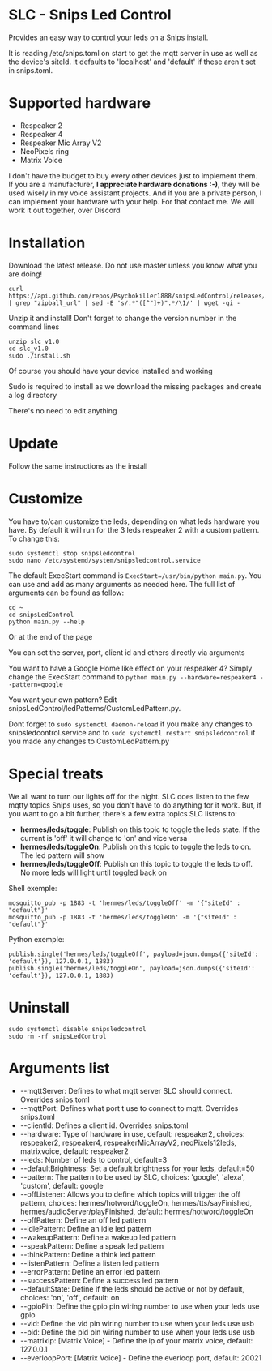 # SLC - Snips Led Control
Provides an easy way to control your leds on a Snips install.

It is reading /etc/snips.toml on start to get the mqtt server in use as well as the device's siteId. It defaults to 'localhost' and 'default' if these aren't set in snips.toml.


# Supported hardware
- Respeaker 2
- Respeaker 4
- Respeaker Mic Array V2
- NeoPixels ring
- Matrix Voice

I don't have the budget to buy every other devices just to implement them. If you are a manufacturer, **I appreciate hardware donations :-)**, they will be used wisely in my voice assistant projects.
And if you are a private person, I can implement your hardware with your help. For that contact me. We will work it out together, over Discord


# Installation

Download the latest release. Do not use master unless you know what you are doing!
```
curl https://api.github.com/repos/Psychokiller1888/snipsLedControl/releases/latest | grep "zipball_url" | sed -E 's/.*"([^"]+)".*/\1/' | wget -qi -
```

Unzip it and install! Don't forget to change the version number in the command lines

```
unzip slc_v1.0
cd slc_v1.0
sudo ./install.sh
```

Of course you should have your device installed and working

Sudo is required to install as we download the missing packages and create a log directory

There's no need to edit anything


# Update

Follow the same instructions as the install


# Customize

You have to/can customize the leds, depending on what leds hardware you have. By default it will run for the 3 leds respeaker 2 with a custom pattern. To change this:

```
sudo systemctl stop snipsledcontrol
sudo nano /etc/systemd/system/snipsledcontrol.service
```

The default ExecStart command is `ExecStart=/usr/bin/python main.py`. You can use and add as many arguments as needed here.
The full list of arguments can be found as follow:

```
cd ~
cd snipsLedControl
python main.py --help
```

Or at the end of the page

You can set the server, port, client id and others directly via arguments

You want to have a Google Home like effect on your respeaker 4? Simply change the ExecStart command to `python main.py --hardware=respeaker4 --pattern=google`

You want your own pattern? Edit snipsLedControl/ledPatterns/CustomLedPattern.py.

Dont forget to `sudo systemctl daemon-reload` if you make any changes to snipsledcontrol.service and to `sudo systemctl restart snipsledcontrol` if you made any changes to CustomLedPattern.py

# Special treats
We all want to turn our lights off for the night. SLC does listen to the few mqtty topics Snips uses, so you don't have to do anything for it work. But, if you want to go a bit further, there's a few extra topics SLC listens to:

- **hermes/leds/toggle**: Publish on this topic to toggle the leds state. If the current is 'off' it will change to 'on' and vice versa
- **hermes/leds/toggleOn**: Publish on this topic to toggle the leds to on. The led pattern will show
- **hermes/leds/toggleOff**: Publish on this topic to toggle the leds to off. No more leds will light until toggled back on

Shell exemple:

```
mosquitto_pub -p 1883 -t 'hermes/leds/toggleOff' -m '{"siteId" : "default"}'
mosquitto_pub -p 1883 -t 'hermes/leds/toggleOn' -m '{"siteId" : "default"}'
```

Python exemple:

```
publish.single('hermes/leds/toggleOff', payload=json.dumps({'siteId': 'default'}), 127.0.0.1, 1883)
publish.single('hermes/leds/toggleOn', payload=json.dumps({'siteId': 'default'}), 127.0.0.1, 1883)
```

# Uninstall

```
sudo systemctl disable snipsledcontrol
sudo rm -rf snipsLedControl
```


# Arguments list

- --mqttServer: Defines to what mqtt server SLC should connect. Overrides snips.toml
- --mqttPort: Defines what port t use to connect to mqtt. Overrides snips.toml
- --clientId: Defines a client id. Overrides snips.toml
- --hardware: Type of hardware in use, default: respeaker2, choices: respeaker2, respeaker4, respeakerMicArrayV2, neoPixels12leds, matrixvoice, default: respeaker2
- --leds: Number of leds to control, default=3
- --defaultBrightness: Set a default brightness for your leds, default=50
- --pattern: The pattern to be used by SLC, choices: 'google', 'alexa', 'custom', default: google
- --offListener: Allows you to define which topics will trigger the off pattern, choices: hermes/hotword/toggleOn, hermes/tts/sayFinished, hermes/audioServer/playFinished, default: hermes/hotword/toggleOn
- --offPattern: Define an off led pattern
- --idlePattern: Define an idle led pattern
- --wakeupPattern: Define a wakeup led pattern
- --speakPattern: Define a speak led pattern
- --thinkPattern: Define a think led pattern
- --listenPattern: Define a listen led pattern
- --errorPattern: Define an error led pattern
- --successPattern: Define a success led pattern
- --defaultState: Define if the leds should be active or not by default, choices: 'on', 'off', default: on
- --gpioPin: Define the gpio pin wiring number to use when your leds use gpio
- --vid: Define the vid pin wiring number to use when your leds use usb
- --pid: Define the pid pin wiring number to use when your leds use usb
- --matrixIp: [Matrix Voice] - Define the ip of your matrix voice, default: 127.0.0.1
- --everloopPort: [Matrix Voice] - Define the everloop port, default: 20021
